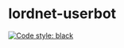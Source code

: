 # lordnet-userbot

[![Code style: black](https://img.shields.io/badge/code%20style-black-000000.svg)](https://github.com/psf/black)
